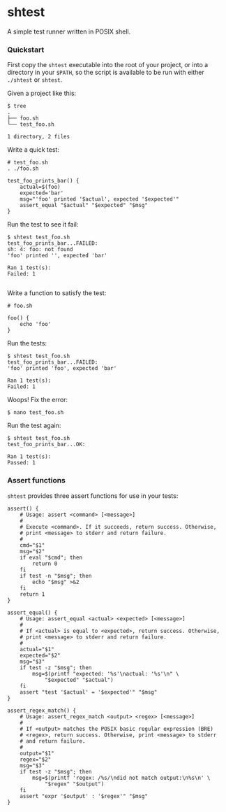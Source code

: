 # shtest

A simple test runner written in POSIX shell.


### Quickstart

First copy the `shtest` executable into the root of your project, or
into a directory in your `$PATH`, so the script is available to be run
with either `./shtest` or `shtest`.

Given a project like this:

```
$ tree
.
├── foo.sh
└── test_foo.sh

1 directory, 2 files
```

Write a quick test:

```
# test_foo.sh
. ./foo.sh

test_foo_prints_bar() {
	actual=$(foo)
	expected='bar'
	msg="'foo' printed '$actual', expected '$expected'"
	assert_equal "$actual" "$expected" "$msg"
}
```

Run the test to see it fail:

```
$ shtest test_foo.sh
test_foo_prints_bar...FAILED:
sh: 4: foo: not found
'foo' printed '', expected 'bar'

Ran 1 test(s):
Failed: 1


```

Write a function to satisfy the test:

```
# foo.sh

foo() {
	echo 'foo'
}
```

Run the tests:

```
$ shtest test_foo.sh
test_foo_prints_bar...FAILED:
'foo' printed 'foo', expected 'bar'

Ran 1 test(s):
Failed: 1

```

Woops! Fix the error:

```
$ nano test_foo.sh
```

Run the test again:

```
$ shtest test_foo.sh
test_foo_prints_bar...OK:

Ran 1 test(s):
Passed: 1
```


### Assert functions

`shtest` provides three assert functions for use in your tests:

```
assert() {
	# Usage: assert <command> [<message>]
	#
	# Execute <command>. If it succeeds, return success. Otherwise,
	# print <message> to stderr and return failure.
	#
	cmd="$1"
	msg="$2"
	if eval "$cmd"; then
		return 0
	fi
	if test -n "$msg"; then
		echo "$msg" >&2
	fi
	return 1
}

assert_equal() {
	# Usage: assert_equal <actual> <expected> [<message>]
	#
	# If <actual> is equal to <expected>, return success. Otherwise,
	# print <message> to stderr and return failure.
	#
	actual="$1"
	expected="$2"
	msg="$3"
	if test -z "$msg"; then
		msg=$(printf "expected: '%s'\nactual: '%s'\n" \
			"$expected" "$actual")
	fi
	assert "test '$actual' = '$expected'" "$msg"
}

assert_regex_match() {
	# Usage: assert_regex_match <output> <regex> [<message>]
	#
	# If <output> matches the POSIX basic regular expression (BRE)
	# <regex>, return success. Otherwise, print <message> to stderr
	# and return failure.
	#
	output="$1"
	regex="$2"
	msg="$3"
	if test -z "$msg"; then
		msg=$(printf 'regex: /%s/\ndid not match output:\n%s\n' \
			"$regex" "$output")
	fi
	assert "expr '$output' : '$regex'" "$msg"
}
```
